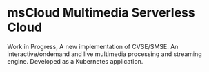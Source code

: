 # msCloud Multimedia Serverless Cloud

Work in Progress,
A new implementation of CVSE/SMSE. An interactive/ondemand and live multimedia processing and streaming engine. Developed as a Kubernetes application.
